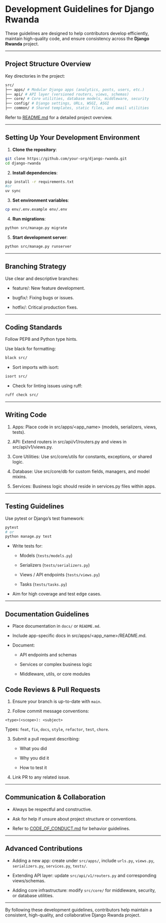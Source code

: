 # Development Guidelines for Django Rwanda

These guidelines are designed to help contributors develop efficiently, maintain high-quality code, and ensure consistency across the **Django Rwanda** project.

---

## Project Structure Overview

Key directories in the project:

```bash
src/
├── apps/ # Modular Django apps (analytics, posts, users, etc.)
├── api/ # API layer (versioned routers, views, schemas)
├── core/ # Core utilities, database models, middleware, security
├── config/ # Django settings, URLs, WSGI, ASGI
├── common/ # Shared templates, static files, and email utilities
```

Refer to [README.md](./README.md) for a detailed project overview.

---

## Setting Up Your Development Environment

1. **Clone the repository**:
```bash
git clone https://github.com/your-org/django-rwanda.git
cd django-rwanda
```
2. **Install dependencies**:

```bash
pip install -r requirements.txt  
#or
uv sync
```

3. **Set environment variables**:

```bash
cp env/.env.example env/.env  
```  
4. **Run migrations**:

```bash
python src/manage.py migrate
```
5. **Start development server**:

```bash
python src/manage.py runserver
```

---

## Branching Strategy

Use clear and descriptive branches:

- feature/<feature-name>: New feature development.

- bugfix/<bug-description>: Fixing bugs or issues.

- hotfix/<urgent-fix>: Critical production fixes.

---

## Coding Standards

Follow PEP8 and Python type hints.

Use black for formatting:

```bash
black src/
```
- Sort imports with isort:

```bash
isort src/
```
- Check for linting issues using ruff:

```bash
ruff check src/
```

---

## Writing Code

1. Apps: Place code in src/apps/<app_name> (models, serializers, views, tests).

2. API: Extend routers in src/api/v1/routers.py and views in src/api/v1/views.py.

3. Core Utilities: Use src/core/utils for constants, exceptions, or shared logic.

4. Database: Use src/core/db for custom fields, managers, and model mixins.

5. Services: Business logic should reside in services.py files within apps.

---

## Testing Guidelines
Use pytest or Django’s test framework:

```bash
pytest
# or
python manage.py test
```

- Write tests for:

    - Models (`tests/models.py`)

    - Serializers (`tests/serializers.py`)

    - Views / API endpoints (`tests/views.py`)

    - Tasks (`tests/tasks.py`)

- Aim for high coverage and test edge cases.

---

## Documentation Guidelines

- Place documentation in `docs/` or `README.md`.

- Include app-specific docs in src/apps/<app_name>/README.md.

- Document:

    - API endpoints and schemas

    - Services or complex business logic

    - Middleware, utils, or core modules

## Code Reviews & Pull Requests
1. Ensure your branch is up-to-date with `main`.

2. Follow commit message conventions:

```php-template
<type>(<scope>): <subject>
```
Types: `feat`, `fix`, `docs`, `style`, `refactor`, `test`, `chore`.

3. Submit a pull request describing:

   - What you did

   - Why you did it

   - How to test it

4. Link PR to any related issue.

---

## Communication & Collaboration

- Always be respectful and constructive.

- Ask for help if unsure about project structure or conventions.

- Refer to [CODE_OF_CONDUCT.md](./CODE_OF_CONDUCT.md) for behavior guidelines.

---

## Advanced Contributions

- Adding a new app: create under `src/apps/`, include `urls.py`, `views.py`, `serializers.py`, `services.py`, `tests/`.

- Extending API layer: update `src/api/v1/routers.py` and corresponding views/schemas.

- Adding core infrastructure: modify `src/core/` for middleware, security, or database utilities.

---

By following these development guidelines, contributors help maintain a consistent, high-quality, and collaborative Django Rwanda project.
